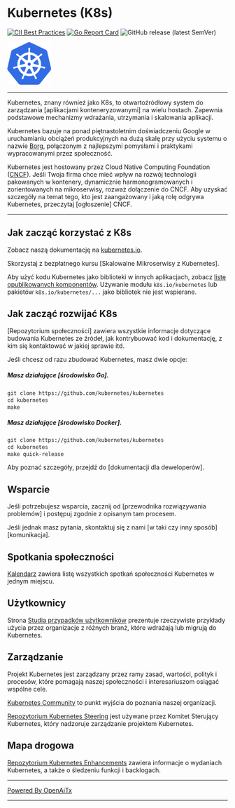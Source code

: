 # Kubernetes (K8s)

[![CII Best Practices](https://bestpractices.coreinfrastructure.org/projects/569/badge)](https://bestpractices.coreinfrastructure.org/projects/569) [![Go Report Card](https://goreportcard.com/badge/github.com/kubernetes/kubernetes)](https://goreportcard.com/report/github.com/kubernetes/kubernetes) ![GitHub release (latest SemVer)](https://img.shields.io/github/v/release/kubernetes/kubernetes?sort=semver)

<img src="https://github.com/kubernetes/kubernetes/raw/master/logo/logo.png" width="100">

----

Kubernetes, znany również jako K8s, to otwartoźródłowy system do zarządzania [aplikacjami konteneryzowanymi]
na wielu hostach. Zapewnia podstawowe mechanizmy wdrażania, utrzymania
i skalowania aplikacji.

Kubernetes bazuje na ponad piętnastoletnim doświadczeniu Google w uruchamianiu
obciążeń produkcyjnych na dużą skalę przy użyciu systemu o nazwie [Borg],
połączonym z najlepszymi pomysłami i praktykami wypracowanymi przez społeczność.

Kubernetes jest hostowany przez Cloud Native Computing Foundation ([CNCF]).
Jeśli Twoja firma chce mieć wpływ na rozwój technologii
pakowanych w kontenery, dynamicznie harmonogramowanych
i zorientowanych na mikroserwisy, rozważ dołączenie do CNCF.
Aby uzyskać szczegóły na temat tego, kto jest zaangażowany i jaką rolę odgrywa Kubernetes,
przeczytaj [ogłoszenie] CNCF.

----

## Jak zacząć korzystać z K8s

Zobacz naszą dokumentację na [kubernetes.io].

Skorzystaj z bezpłatnego kursu [Skalowalne Mikroserwisy z Kubernetes].

Aby użyć kodu Kubernetes jako biblioteki w innych aplikacjach, zobacz [listę opublikowanych komponentów](https://git.k8s.io/kubernetes/staging/README.md).
Używanie modułu `k8s.io/kubernetes` lub pakietów `k8s.io/kubernetes/...` jako bibliotek nie jest wspierane.

## Jak zacząć rozwijać K8s

[Repozytorium społeczności] zawiera wszystkie informacje dotyczące
budowania Kubernetes ze źródeł, jak kontrybuować kod
i dokumentację, z kim się kontaktować w jakiej sprawie itd.

Jeśli chcesz od razu zbudować Kubernetes, masz dwie opcje:

##### Masz działające [środowisko Go].

```
git clone https://github.com/kubernetes/kubernetes
cd kubernetes
make
```

##### Masz działające [środowisko Docker].

```
git clone https://github.com/kubernetes/kubernetes
cd kubernetes
make quick-release
```

Aby poznać szczegóły, przejdź do [dokumentacji dla deweloperów].

## Wsparcie

Jeśli potrzebujesz wsparcia, zacznij od [przewodnika rozwiązywania problemów]
i postępuj zgodnie z opisanym tam procesem.

Jeśli jednak masz pytania, skontaktuj się z nami
[w taki czy inny sposób][komunikacja].

[announcement]: https://cncf.io/news/announcement/2015/07/new-cloud-native-computing-foundation-drive-alignment-among-container
[Borg]: https://research.google.com/pubs/pub43438.html?authuser=1
[CNCF]: https://www.cncf.io/about
[communication]: https://git.k8s.io/community/communication
[community repository]: https://git.k8s.io/community
[containerized applications]: https://kubernetes.io/docs/concepts/overview/what-is-kubernetes/
[developer's documentation]: https://git.k8s.io/community/contributors/devel#readme
[Docker environment]: https://docs.docker.com/engine
[Go environment]: https://go.dev/doc/install
[kubernetes.io]: https://kubernetes.io
[Scalable Microservices with Kubernetes]: https://www.udacity.com/course/scalable-microservices-with-kubernetes--ud615
[troubleshooting guide]: https://kubernetes.io/docs/tasks/debug/

## Spotkania społeczności

[Kalendarz](https://www.kubernetes.dev/resources/calendar/) zawiera listę wszystkich spotkań społeczności Kubernetes w jednym miejscu.

## Użytkownicy

Strona [Studia przypadków użytkowników](https://kubernetes.io/case-studies/) prezentuje rzeczywiste przykłady użycia przez organizacje z różnych branż, które wdrażają lub migrują do Kubernetes.

## Zarządzanie

Projekt Kubernetes jest zarządzany przez ramy zasad, wartości, polityk i procesów, które pomagają naszej społeczności i interesariuszom osiągać wspólne cele.

[Kubernetes Community](https://github.com/kubernetes/community/blob/master/governance.md) to punkt wyjścia do poznania naszej organizacji.

[Repozytorium Kubernetes Steering](https://github.com/kubernetes/steering) jest używane przez Komitet Sterujący Kubernetes, który nadzoruje zarządzanie projektem Kubernetes.

## Mapa drogowa

[Repozytorium Kubernetes Enhancements](https://github.com/kubernetes/enhancements) zawiera informacje o wydaniach Kubernetes, a także o śledzeniu funkcji i backlogach.


---


[Powered By OpenAiTx](https://github.com/OpenAiTx/OpenAiTx)


---